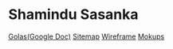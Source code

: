 # Shamindu Sasanka

[Golas(Google Doc)](https://docs.google.com/document/d/1OhPh1li3EUiLPYPlGWI0eZnc62bl4qv0NH5xpPpQFU4/edit?usp=sharing)
[Sitemap](https://www.gloomaps.com/pg2g2qMNyz)
[Wireframe](https://drive.google.com/file/d/19tq988fqttlTmwV3MC2Nio2sLIi7C-Rf/view?usp=sharing)
[Mokups](https://www.figma.com/design/1F5aimUoLmd8tGCHqz12i4/Shamindu-Kalugalge-Personal-Website-Desktop?node-id=0-1&t=4dT5WSt2E62rqQp7-1)
